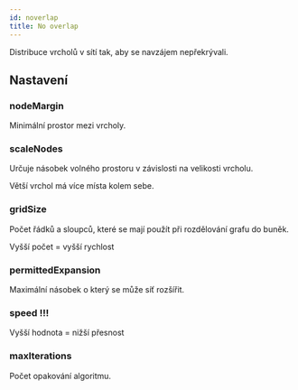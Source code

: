 ```yaml
---
id: noverlap
title: No overlap
---
```


Distribuce vrcholů v sítí tak, aby se navzájem nepřekrývali.

## Nastavení

### nodeMargin

Minimální prostor mezi vrcholy.

### scaleNodes

Určuje násobek volného prostoru v závislosti na velikosti vrcholu.

Větší vrchol má více místa kolem sebe.

### gridSize

Počet řádků a sloupců, které se mají použít při rozdělování grafu do buněk.

Vyšší počet = vyšší rychlost

### permittedExpansion 

Maximální násobek o který se může síť rozšířit.

### speed !!!

Vyšší hodnota = nižší přesnost

### maxIterations 

Počet opakování algoritmu.

